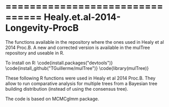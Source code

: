 ================================
Healy.et.al-2014-Longevity-ProcB
================================

The functions available in the repository where the ones used in Healy et al 2014 Proc.B.
A new and corrected version is available in the mulTree repository and useable in R.

To install on R:
\code{install.packages("devtools")}
\code{install_github("TGuillerme/mulTree")}
\code{library(mulTree)}


These following R functions were used in Healy et al 2014 Proc.B.
They allow to run comparative analysis for multiple trees from a
Bayesian tree building distribution (instead of using the consensus tree).

The code is based on MCMCglmm package.

